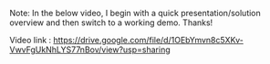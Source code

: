 Note: In the below video, I begin with a quick presentation/solution overview and then switch to a working demo. Thanks!  

Video link : https://drive.google.com/file/d/1OEbYmvn8c5XKv-VwvFgUkNhLYS77nBov/view?usp=sharing
